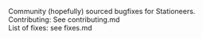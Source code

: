 Community (hopefully) sourced bugfixes for Stationeers.  
Contributing: See contributing.md  
List of fixes: see fixes.md  
